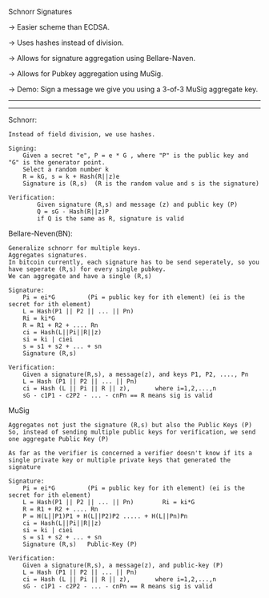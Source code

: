 Schnorr Signatures

-> Easier scheme than ECDSA.

-> Uses hashes instead of division.

-> Allows for signature aggregation using Bellare-Naven.

-> Allows for Pubkey aggregation using MuSig.

-> Demo: Sign a message we give you using a 3-of-3 MuSig aggregate key.

------------------------------------------------------------------------------------------------------------------------------------
------------------------------------------------------------------------------------------------------------------------------------
Schnorr:  

    Instead of field division, we use hashes.
    
    Signing: 
        Given a secret "e", P = e * G , where "P" is the public key and "G" is the generator point. 
        Select a random number k
        R = kG, s = k + Hash(R||z)e
        Signature is (R,s)  (R is the random value and s is the signature)
    
    Verification:
            Given signature (R,s) and message (z) and public key (P)
            Q = sG - Hash(R||z)P
            if Q is the same as R, signature is valid
            
Bellare-Neven(BN):

    Generalize schnorr for multiple keys.
    Aggregates signatures.    
    In bitcoin currently, each signature has to be send seperately, so you have seperate (R,s) for every single pubkey. 
    We can aggregate and have a single (R,s)
        
    Signature:
        Pi = ei*G         (Pi = public key for ith element) (ei is the secret for ith element)
        L = Hash(P1 || P2 || ... || Pn)
        Ri = ki*G
        R = R1 + R2 + .... Rn
        ci = Hash(L||Pi||R||z)
        si = ki | ciei
        s = s1 + s2 + ... + sn
        Signature (R,s)
        
    Verification:
        Given a signature(R,s), a message(z), and keys P1, P2, ...., Pn
        L = Hash (P1 || P2 || ... || Pn)
        ci = Hash (L || Pi || R || z),       where i=1,2,...,n
        sG - c1P1 - c2P2 - ... - cnPn == R means sig is valid
        
   MuSig
   
    Aggregates not just the signature (R,s) but also the Public Keys (P)
    So, instead of sending multiple public keys for verification, we send one aggregate Public Key (P)
    
    As far as the verifier is concerned a verifier doesn't know if its a single private key or multiple private keys that generated the signature
    
    Signature:
        Pi = ei*G         (Pi = public key for ith element) (ei is the secret for ith element)
        L = Hash(P1 || P2 || ... || Pn)        Ri = ki*G
        R = R1 + R2 + .... Rn
        P = H(L||P1)P1 + H(L||P2)P2 ..... + H(L||Pn)Pn
        ci = Hash(L||Pi||R||z)
        si = ki | ciei
        s = s1 + s2 + ... + sn
        Signature (R,s)   Public-Key (P)
    
    Verification:
        Given a signature(R,s), a message(z), and public-key (P)
        L = Hash (P1 || P2 || ... || Pn)
        ci = Hash (L || Pi || R || z),       where i=1,2,...,n
        sG - c1P1 - c2P2 - ... - cnPn == R means sig is valid
